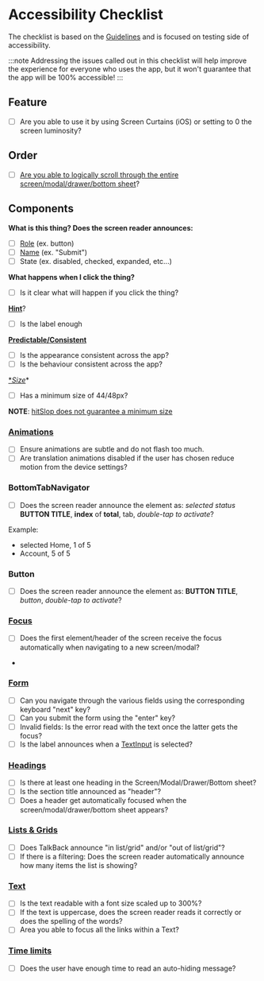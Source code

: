 # Accessibility Checklist

The checklist is based on the [Guidelines](./guidelines) and is focused on testing side of accessibility.

:::note
Addressing the issues called out in this checklist will help improve the experience for everyone who uses the app,
but it won't guarantee that the app will be 100% accessible!
:::

## Feature

- [ ]  Are you able to use it by using Screen Curtains (iOS) or setting to 0 the screen luminosity?

## Order

- [ ]  [Are you able to logically scroll through the entire screen/modal/drawer/bottom sheet](./guidelines/focus)?

## Components

**What is this thing? Does the screen reader announces:**

- [ ]  [Role](./guidelines/accessibility-role) (ex. button)
- [ ]  [Name](./guidelines/accessibility-label) (ex. "Submit")
- [ ]  State (ex. disabled, checked, expanded, etc...)

**What happens when I click the thing?**

- [ ]  Is it clear what will happen if you click the thing?

[**Hint**](./guidelines/accessibility-hint)?

- [ ]  Is the label enough

[**Predictable/Consistent**](guidelines/predictable-consistent)

- [ ]  Is the appearance consistent across the app?
- [ ]  Is the behaviour consistent across the app?

[**Size*](guidelines/minimum-size)*

- [ ]  Has a minimum size of 44/48px?

**NOTE**: [hitSlop does not guarantee a minimum size](guidelines/minimum-size#hitslop-vs-min-size)

### [Animations](./guidelines/animations)

- [ ]  Ensure animations are subtle and do not flash too much.
- [ ]  Are translation animations disabled if the user has chosen reduce motion from the device settings?

### BottomTabNavigator

- [ ] Does the screen reader announce the element as: _selected status_ **BUTTON TITLE**, **index** of **total**, tab, _double-tap to activate_?

Example: 
- selected Home, 1 of 5
- Account, 5 of 5

### Button

- [ ] Does the screen reader announce the element as: **BUTTON TITLE**, _button_, _double-tap to activate_?

### [Focus](./guidelines/focus)

- [ ]  Does the first element/header of the screen receive the focus automatically when navigating to a new screen/modal?
- 
### [Form](./guidelines/form)

- [ ]  Can you navigate through the various fields using the corresponding keyboard "next" key?
- [ ]  Can you submit the form using the "enter" key?
- [ ]  Invalid fields: Is the error read with the text once the latter gets the focus?
- [ ] Is the label announces when a [TextInput](./components/textinput) is selected?

### [Headings](./guidelines/headers)

- [ ]  Is there at least one heading in the Screen/Modal/Drawer/Bottom sheet?
- [ ]  Is the section title announced as "header"?
- [ ]  Does a header get automatically focused when the screen/modal/drawer/bottom sheet appears?

### [Lists & Grids](./guidelines/lists-grids)

- [ ]  Does TalkBack announce "in list/grid" and/or "out of list/grid"?
- [ ]  If there is a filtering: Does the screen reader automatically announce how many items the list is showing?

### [Text](./guideines/text)

- [ ]  Is the text readable with a font size scaled up to 300%?
- [ ]  If the text is uppercase, does the screen reader reads it correctly or does the spelling of the words?
- [ ]  Area you able to focus all the links within a Text?

### [Time limits](./guidelines/timed-actions)

- [ ]  Does the user have enough time to read an auto-hiding message?
